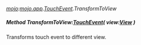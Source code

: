 _[mojo](../../modules/mojo/mojo-module.md):[mojo.app](../../modules/mojo/mojo-app.md).[TouchEvent](../../modules/mojo/mojo-app-touchevent.md).TransformToView_
##### Method TransformToView:[TouchEvent](../../modules/mojo/mojo-app-touchevent.md)( view:[View](../../modules/mojo/mojo-app-view.md) )
Transforms touch event to different view.
